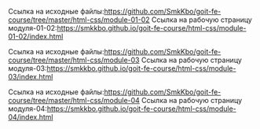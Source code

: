 
Ссылка на исходные файлы:https://github.com/SmkKbo/goit-fe-course/tree/master/html-css/module-01-02
Ссылка на рабочую страницу модуля-01-02:https://smkkbo.github.io/goit-fe-course/html-css/module-01-02/index.html

Ссылка на исходные файлы:https://github.com/SmkKbo/goit-fe-course/tree/master/html-css/module-03
Ссылка на рабочую страницу модуля-03:https://smkkbo.github.io/goit-fe-course/html-css/module-03/index.html

Ссылка на исходные файлы:https://github.com/SmkKbo/goit-fe-course/tree/master/html-css/module-04
Ссылка на рабочую страницу модуля-04:https://smkkbo.github.io/goit-fe-course/html-css/module-04/index.html
